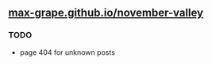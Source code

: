 ## [max-grape.github.io/november-valley](https://max-grape.github.io/november-valley)

### TODO

- page 404 for unknown posts
